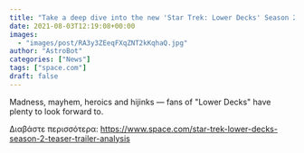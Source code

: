 ```yaml
---
title: "Take a deep dive into the new 'Star Trek: Lower Decks' Season 2 teaser trailer"
date: 2021-08-03T12:19:08+00:00
images:
  - "images/post/RA3y3ZEeqFXqZNT2kKqhaQ.jpg"
author: "AstroBot"
categories: ["News"]
tags: ["space.com"]
draft: false
---
```


Madness, mayhem, heroics and hijinks — fans of "Lower Decks" have plenty to look forward to. 

Διαβάστε περισσότερα: https://www.space.com/star-trek-lower-decks-season-2-teaser-trailer-analysis
